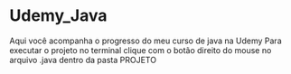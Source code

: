 # Udemy_Java
Aqui você acompanha o progresso do meu curso de java na Udemy
Para executar o projeto no terminal clique com o botão direito do mouse no arquivo .java dentro da pasta PROJETO
